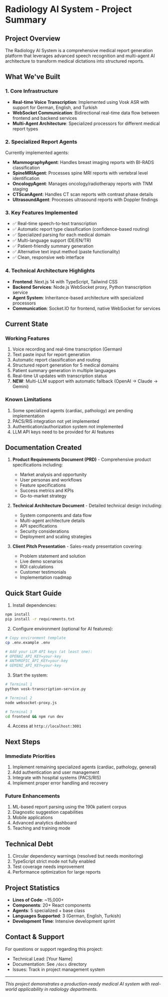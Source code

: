 # Radiology AI System - Project Summary

## Project Overview

The Radiology AI System is a comprehensive medical report generation platform that leverages advanced speech recognition and multi-agent AI architecture to transform medical dictations into structured reports.

## What We've Built

### 1. Core Infrastructure
- **Real-time Voice Transcription**: Implemented using Vosk ASR with support for German, English, and Turkish
- **WebSocket Communication**: Bidirectional real-time data flow between frontend and backend services
- **Multi-Agent Architecture**: Specialized processors for different medical report types

### 2. Specialized Report Agents
Currently implemented agents:
- **MammographyAgent**: Handles breast imaging reports with BI-RADS classification
- **SpineMRIAgent**: Processes spine MRI reports with vertebral level identification
- **OncologyAgent**: Manages oncology/radiotherapy reports with TNM staging
- **CTScanAgent**: Handles CT scan reports with contrast phase details
- **UltrasoundAgent**: Processes ultrasound reports with Doppler findings

### 3. Key Features Implemented
- ✅ Real-time speech-to-text transcription
- ✅ Automatic report type classification (confidence-based routing)
- ✅ Specialized parsing for each medical domain
- ✅ Multi-language support (DE/EN/TR)
- ✅ Patient-friendly summary generation
- ✅ Alternative text input method (paste functionality)
- ✅ Clean, responsive web interface

### 4. Technical Architecture Highlights
- **Frontend**: Next.js 14 with TypeScript, Tailwind CSS
- **Backend Services**: Node.js WebSocket proxy, Python transcription service
- **Agent System**: Inheritance-based architecture with specialized processors
- **Communication**: Socket.IO for frontend, native WebSocket for services

## Current State

### Working Features
1. Voice recording and real-time transcription (German)
2. Text paste input for report generation
3. Automatic report classification and routing
4. Structured report generation for 5 medical domains
5. Patient summary generation in multiple languages
6. Real-time UI updates with transcription status
7. **NEW**: Multi-LLM support with automatic fallback (OpenAI → Claude → Gemini)

### Known Limitations
1. Some specialized agents (cardiac, pathology) are pending implementation
2. PACS/RIS integration not yet implemented
3. Authentication/authorization system not implemented
4. LLM API keys need to be provided for AI features

## Documentation Created

1. **Product Requirements Document (PRD)** - Comprehensive product specifications including:
   - Market analysis and opportunity
   - User personas and workflows
   - Feature specifications
   - Success metrics and KPIs
   - Go-to-market strategy

2. **Technical Architecture Document** - Detailed technical design including:
   - System components and data flow
   - Multi-agent architecture details
   - API specifications
   - Security considerations
   - Deployment and scaling strategies

3. **Client Pitch Presentation** - Sales-ready presentation covering:
   - Problem statement and solution
   - Live demo scenarios
   - ROI calculations
   - Customer testimonials
   - Implementation roadmap

## Quick Start Guide

1. Install dependencies:
```bash
npm install
pip install -r requirements.txt
```

2. Configure environment (optional for AI features):
```bash
# Copy environment template
cp .env.example .env

# Add your LLM API keys (at least one):
# OPENAI_API_KEY=your-key
# ANTHROPIC_API_KEY=your-key
# GEMINI_API_KEY=your-key
```

3. Start the system:
```bash
# Terminal 1
python vosk-transcription-service.py

# Terminal 2
node websocket-proxy.js

# Terminal 3
cd frontend && npm run dev
```

4. Access at `http://localhost:3001`

## Next Steps

### Immediate Priorities
1. Implement remaining specialized agents (cardiac, pathology, general)
2. Add authentication and user management
3. Integrate with hospital systems (PACS/RIS)
4. Implement proper error handling and recovery

### Future Enhancements
1. ML-based report parsing using the 190k patient corpus
2. Diagnostic suggestion capabilities
3. Mobile applications
4. Advanced analytics dashboard
5. Teaching and training mode

## Technical Debt
1. Circular dependency warnings (resolved but needs monitoring)
2. TypeScript strict mode not fully enabled
3. Test coverage needs improvement
4. Performance optimization for large reports

## Project Statistics
- **Lines of Code**: ~15,000+
- **Components**: 20+ React components
- **Agents**: 5 specialized + base class
- **Languages Supported**: 3 (German, English, Turkish)
- **Development Time**: Intensive development sprint

## Contact & Support

For questions or support regarding this project:
- Technical Lead: [Your Name]
- Documentation: See `/docs` directory
- Issues: Track in project management system

---

*This project demonstrates a production-ready medical AI system with real-world applicability in radiology departments.*